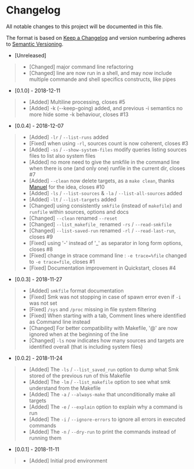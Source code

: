 # Changelog

All notable changes to this project will be documented in this file.

The format is based on [Keep a Changelog](http://keepachangelog.com/en/1.0.0/)
and version numbering adheres to [Semantic Versioning](http://semver.org/spec/v2.0.0.html).

- [Unreleased]
> - [Changed] major command line refactoring  
> - [Changed] line are now run in a shell, and may now include multiple commande and shell specifics constructs, like pipes 

- [0.1.0] - 2018-12-11
> - [Added] Multiline processing, closes #5
> - [Added] -k (--keep-going) added, and previous -i semantics no more hide some -k behaviour, closes #13 

- [0.0.4] - 2018-12-07
> - [Added] `-lr` / `--list-runs` added
> - [Fixed] when using `-rl`, sources count is now coherent, closes #3
> - [Added] `-ss` / `--show-system-files` modify queries listing sources files to list also system files  
> - [Added] no more need to give the smkfile in the command line when there is one (and only one) runfile in the current dir, closes #7  
> - [Added] `--clean` now delete targets, as a `make clean`, thanks [Manuel](https://github.com/mgrojo) for the idea, closes #10  
> - [Added] `-ls` / `--list-sources` & `-la` / `--list-all-sources` added  
> - [Added] `-lt` / `--list-targets` added  
> - [Changed] using consistently `smkfile` (instead of `makefile`) and `runfile` within sources, options and docs  
> - [Changed] `--clean` renamed `--reset`  
> - [Changed] `--list_makefile_` renamed `-rs` / `--read-smkfile`
> - [Changed] `--list-saved-run` renamed `-rl` / `--read-last-run`, closes #9
> - [Fixed] using '-' instead of '_' as separator in long form options, closes #8
> - [Fixed] change in strace command line : `-e trace=%file` changed to `-e trace=file`, closes #1
> - [Fixed] Documentation improvement in Quickstart, closes #4

- [0.0.3] - 2018-11-27
> - [Added] `smkfile` format documentation 
> - [Fixed] Smk was not stopping in case of spawn error even if `-i` was not set
> - [Fixed] `/sys` and `/proc` missing in file system filtering 
> - [Fixed] When starting with a tab, Comment lines where identified as Command line instead
> - [Changed] For better compatibility with Makefile, '@' are now ignored when at the beginning of the line
> - [Changed] `-ls` now indicates how many sources and targets are identified overall (that is including system files)  

- [0.0.2] - 2018-11-24
> - [Added] The `-ls` / `--list_saved_run` option to dump what Smk stored of the previous run of this Makefile
> - [Added] The `-lm` / `--list_makefile` option to see what smk understand from the Makefile
> - [Added] The `-a` / `--always-make` that unconditionally make all targets
> - [Added] The `-e` / `--explain` option to explain why a command is run
> - [Added] The `-i` / `--ignore-errors` to ignore all errors in executed commands
> - [Added] The `-n` / `--dry-run` to print the commands instead of running them

- [0.0.1] - 2018-11-11
> - [Added] Initial prod environment

